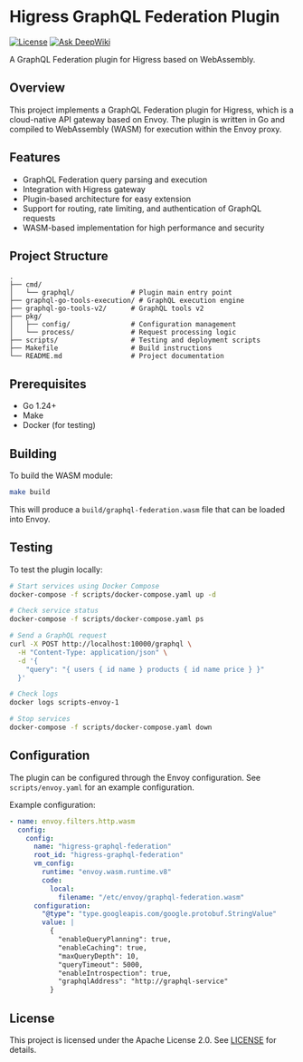 # Higress GraphQL Federation Plugin

[![License](https://img.shields.io/badge/license-Apache%202.0-blue.svg)](../LICENSE)
[![Ask DeepWiki](https://deepwiki.com/badge.svg)](https://deepwiki.com/wundergraph/graphql-go-tools)


A GraphQL Federation plugin for Higress based on WebAssembly.

## Overview

This project implements a GraphQL Federation plugin for Higress, which is a cloud-native API gateway based on Envoy. The plugin is written in Go and compiled to WebAssembly (WASM) for execution within the Envoy proxy.

## Features

- GraphQL Federation query parsing and execution
- Integration with Higress gateway
- Plugin-based architecture for easy extension
- Support for routing, rate limiting, and authentication of GraphQL requests
- WASM-based implementation for high performance and security

## Project Structure

```
.
├── cmd/
│   └── graphql/              # Plugin main entry point
├── graphql-go-tools-execution/ # GraphQL execution engine
├── graphql-go-tools-v2/      # GraphQL tools v2
├── pkg/
│   ├── config/               # Configuration management
│   └── process/              # Request processing logic
├── scripts/                  # Testing and deployment scripts
├── Makefile                  # Build instructions
└── README.md                 # Project documentation
```

## Prerequisites

- Go 1.24+
- Make
- Docker (for testing)

## Building

To build the WASM module:

```bash
make build
```

This will produce a `build/graphql-federation.wasm` file that can be loaded into Envoy.

## Testing

To test the plugin locally:

```bash
# Start services using Docker Compose
docker-compose -f scripts/docker-compose.yaml up -d

# Check service status
docker-compose -f scripts/docker-compose.yaml ps

# Send a GraphQL request
curl -X POST http://localhost:10000/graphql \
  -H "Content-Type: application/json" \
  -d '{
    "query": "{ users { id name } products { id name price } }"
  }'

# Check logs
docker logs scripts-envoy-1

# Stop services
docker-compose -f scripts/docker-compose.yaml down
```

## Configuration

The plugin can be configured through the Envoy configuration. See `scripts/envoy.yaml` for an example configuration.

Example configuration:
```yaml
- name: envoy.filters.http.wasm
  config:
    config:
      name: "higress-graphql-federation"
      root_id: "higress-graphql-federation"
      vm_config:
        runtime: "envoy.wasm.runtime.v8"
        code:
          local:
            filename: "/etc/envoy/graphql-federation.wasm"
      configuration:
        "@type": "type.googleapis.com/google.protobuf.StringValue"
        value: |
          {
            "enableQueryPlanning": true,
            "enableCaching": true,
            "maxQueryDepth": 10,
            "queryTimeout": 5000,
            "enableIntrospection": true,
            "graphqlAddress": "http://graphql-service"
          }
```

## License

This project is licensed under the Apache License 2.0. See [LICENSE](../LICENSE) for details.
